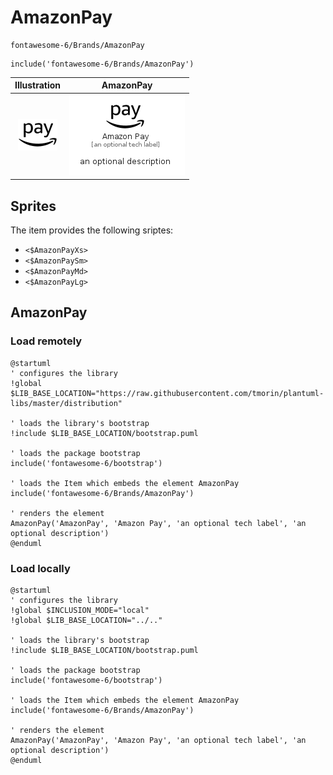 # AmazonPay


```text
fontawesome-6/Brands/AmazonPay
```

```text
include('fontawesome-6/Brands/AmazonPay')
```



| Illustration | AmazonPay |
| :---: | :---: |
| ![illustration for Illustration](../../fontawesome-6/Brands/AmazonPay.png) | ![illustration for AmazonPay](../../fontawesome-6/Brands/AmazonPay.Local.png) |



## Sprites
The item provides the following sriptes:

- `<$AmazonPayXs>`
- `<$AmazonPaySm>`
- `<$AmazonPayMd>`
- `<$AmazonPayLg>`





## AmazonPay

### Load remotely
```plantuml
@startuml
' configures the library
!global $LIB_BASE_LOCATION="https://raw.githubusercontent.com/tmorin/plantuml-libs/master/distribution"

' loads the library's bootstrap
!include $LIB_BASE_LOCATION/bootstrap.puml

' loads the package bootstrap
include('fontawesome-6/bootstrap')

' loads the Item which embeds the element AmazonPay
include('fontawesome-6/Brands/AmazonPay')

' renders the element
AmazonPay('AmazonPay', 'Amazon Pay', 'an optional tech label', 'an optional description')
@enduml
```

### Load locally
```plantuml
@startuml
' configures the library
!global $INCLUSION_MODE="local"
!global $LIB_BASE_LOCATION="../.."

' loads the library's bootstrap
!include $LIB_BASE_LOCATION/bootstrap.puml

' loads the package bootstrap
include('fontawesome-6/bootstrap')

' loads the Item which embeds the element AmazonPay
include('fontawesome-6/Brands/AmazonPay')

' renders the element
AmazonPay('AmazonPay', 'Amazon Pay', 'an optional tech label', 'an optional description')
@enduml
```

